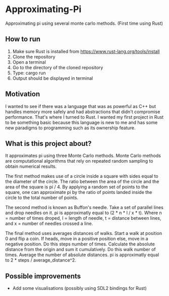 # Approximating-Pi
Approximating pi using several monte carlo methods. (First time using Rust)

## How to run
  1. Make sure Rust is installed from https://www.rust-lang.org/tools/install
  2. Clone the repository
  3. Open a terminal
  4. Go to the directory of the cloned repository
  5. Type: cargo run
  6. Output should be displayed in terminal
  
## Motivation
I wanted to see if there was a language that was as powerful as C++ but handles memory more safely and had abstractions that didn't compromise performance. 
That's where I turned to Rust. I wanted my first project in Rust to be something basic because this language is new to me and has some
new paradigms to programming such as its ownership feature.

## What is this project about?
It approximates pi using three Monte Carlo methods. Monte Carlo methods are computational algorithms that rely on repeated random sampling to obtain numerical results.

The first method makes use of a circle inside a square with sides equal to the diameter of the circle. The ratio between the area of the circle and the area of the square is pi / 4.
By applying a random set of points to the square, one can approximate pi by the ratio of points landed inside the circle to the total number of points.

The second method is known as Buffon's needle. Take a set of parallel lines and drop needles on it.
pi is approximatly equal to (2 * n * l / x * t). Where n = number of times droped, l = length of needle, t = distance between lines, and x = number of needles crossed a line.

The final method uses averages distances of walks. Start a walk at position 0 and flip a coin. If heads, move in a positive position else, move in a negative position.
Do this steps number of times. Calculate the absolute distance from the origin and sum it cumulatively. Do this walk number of times. 
Average the number of absolute distances. pi is approximatly equal to 2 * steps / average_distance^2.

## Possible improvements
- Add some visualisations (possibly using SDL2 bindings for Rust)
